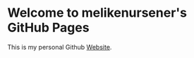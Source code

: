 # Welcome to melikenursener's GitHub Pages

This is my personal Github [Website](https://melikenursener.github.io/). 
